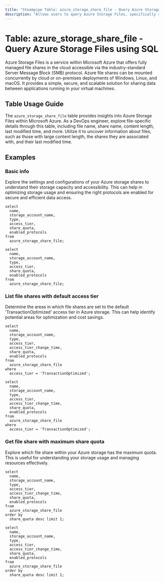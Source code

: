 ```yaml
---
title: "Steampipe Table: azure_storage_share_file - Query Azure Storage Files using SQL"
description: "Allows users to query Azure Storage Files, specifically retrieving details such as file name, share name, content length, last modified time, and more."
---
```


# Table: azure_storage_share_file - Query Azure Storage Files using SQL

Azure Storage Files is a service within Microsoft Azure that offers fully managed file shares in the cloud accessible via the industry-standard Server Message Block (SMB) protocol. Azure file shares can be mounted concurrently by cloud or on-premises deployments of Windows, Linux, and macOS. It provides a simple, secure, and scalable solution for sharing data between applications running in your virtual machines.

## Table Usage Guide

The `azure_storage_share_file` table provides insights into Azure Storage Files within Microsoft Azure. As a DevOps engineer, explore file-specific details through this table, including file name, share name, content length, last modified time, and more. Utilize it to uncover information about files, such as those with large content length, the shares they are associated with, and their last modified time.

## Examples

### Basic info
Explore the settings and configurations of your Azure storage shares to understand their storage capacity and accessibility. This can help in optimizing storage usage and ensuring the right protocols are enabled for secure and efficient data access.

```sql+postgres
select
  name,
  storage_account_name,
  type,
  access_tier,
  share_quota,
  enabled_protocols
from
  azure_storage_share_file;
```

```sql+sqlite
select
  name,
  storage_account_name,
  type,
  access_tier,
  share_quota,
  enabled_protocols
from
  azure_storage_share_file;
```

### List file shares with default access tier
Determine the areas in which file shares are set to the default 'TransactionOptimized' access tier in Azure storage. This can help identify potential areas for optimization and cost savings.

```sql+postgres
select
  name,
  storage_account_name,
  type,
  access_tier,
  access_tier_change_time,
  share_quota,
  enabled_protocols
from
  azure_storage_share_file
where
  access_tier = 'TransactionOptimized';
```

```sql+sqlite
select
  name,
  storage_account_name,
  type,
  access_tier,
  access_tier_change_time,
  share_quota,
  enabled_protocols
from
  azure_storage_share_file
where
  access_tier = 'TransactionOptimized';
```

### Get file share with maximum share quota
Explore which file share within your Azure storage has the maximum quota. This is useful for understanding your storage usage and managing resources effectively.

```sql+postgres
select
  name,
  storage_account_name,
  type,
  access_tier,
  access_tier_change_time,
  share_quota,
  enabled_protocols
from
  azure_storage_share_file
order by
  share_quota desc limit 1;
```

```sql+sqlite
select
  name,
  storage_account_name,
  type,
  access_tier,
  access_tier_change_time,
  share_quota,
  enabled_protocols
from
  azure_storage_share_file
order by
  share_quota desc limit 1;
```